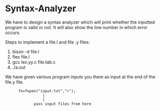 # Syntax-Analyzer

We have to design a syntax analyzer which will print whether the inputted program is valid or not.
It will also show the line number in which error occurs.

Steps to implement a file.l and file .y files:

1) bison -d file.l
2) flex file.l
3) gcc lex.yy.c file.tab.c
4) ./a.out

We have given various program inputs you them as input at the end of the file.y file.
       
          fo=fopen("input.txt","r");
                     |
                     |
                 pass input files from here
